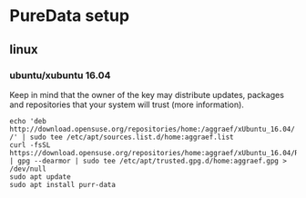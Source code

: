 # PureData setup

## linux

### ubuntu/xubuntu 16.04

Keep in mind that the owner of the key may distribute updates, packages and repositories that your system will trust (more information).
```
echo 'deb http://download.opensuse.org/repositories/home:/aggraef/xUbuntu_16.04/ /' | sudo tee /etc/apt/sources.list.d/home:aggraef.list
curl -fsSL https://download.opensuse.org/repositories/home:aggraef/xUbuntu_16.04/Release.key | gpg --dearmor | sudo tee /etc/apt/trusted.gpg.d/home:aggraef.gpg > /dev/null
sudo apt update
sudo apt install purr-data
```
